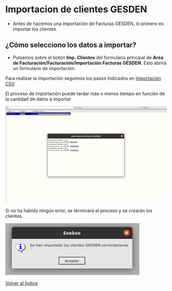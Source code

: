 # Importacion de clientes GESDEN

* Antes de hacemos una importación de Facturas GESDEN, lo primero es importar los clientes.

## ¿Cómo selecciono los datos a importar?

* Pulsamos sobre el botón **Imp. Clientes** del formulario principal de **Area de Facturación/Facturación/Importación Facturas GESDEN**. Esto abrirá un formulario de importación.

Para realizar la importación seguimos los pasos indicados en [Importación CSV](../../../../modulos/area_facturacion/facturacion/importacioncsv.md)


El proceso de importación puede tardar más o menos tiempo en función de la cantidad de datos a importar 

![Proceso de importación clientes](./img/formimportacion_clientes_proceso.png)

Si no ha habido ningún error, se terminará el proceso y se crearán los clientes.

![Importación correcta](./img/formimportacion_clientes_ok.png)

[Volver al Índice](../../../index.md)